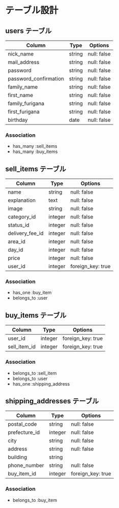 # テーブル設計

## users テーブル

| Column                | Type    | Options     |
| --------------------- | ------- | ----------- |
| nick_name             | string  | null: false |
| mail_address          | string  | null: false |
| password              | string  | null: false |
| password_confirmation | string  | null: false |
| family_name           | string  | null: false |
| first_name            | string  | null: false |
| family_furigana       | string  | null: false |
| first_furigana        | string  | null: false |
| birthday              | date    | null: false |

### Association

- has_many :sell_items
- has_many :buy_items

## sell_items テーブル

| Column          | Type    | Options           |
| --------------- | ------- | ----------------- |
| name            | string  | null: false       |
| explanation     | text    | null: false       |
| image           | string  | null: false       |
| category_id     | integer | null: false       |
| status_id       | integer | null: false       |
| delivery_fee_id | integer | null: false       |
| area_id         | integer | null: false       |
| day_id          | integer | null: false       |
| price           | integer | null: false       |
| user_id         | integer | foreign_key: true |

### Association

- has_one :buy_item
- belongs_to :user

## buy_items テーブル

| Column       | Type    | Options           |
| ------------ | ------- | ----------------- |
| user_id      | integer | foreign_key: true |
| sell_item_id | integer | foreign_key: true |

### Association

- belongs_to :sell_item
- belongs_to :user
- has_one :shipping_address

## shipping_addresses テーブル

| Column          | Type    | Options           |
| ------------    | ------- | ----------------- |
| postal_code     | string  | null: false       |
| prefecture_id   | integer | null: false       |
| city            | string  | null: false       |
| address         | string  | null: false       |
| building        | string  |                   |
| phone_number    | string  | null: false       |
| buy_item_id     | integer | foreign_key: true |

### Association

- belongs_to :buy_item
<!-- 調整 -->
